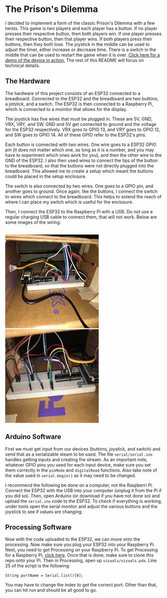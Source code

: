 # The Prison's Dilemma

I decided to implement a form of the classic Prison's Dilemma with a few twists. This game is two players and each player has a button. If no player presses their respective button, then both players win. If one player presses their respective button, then that player wins. If both players press their buttons, then they both lose. The joystick in the middle can be used to adjust the timer, either increase or decrease time. There is a switch in the middle that can be used to restart the game when it is over. [Click here for a demo of the device in action.](https://www.youtube.com/watch?v=WCk72UkHF9g&ab_channel=MichaelLeoWinitch) The rest of this README will focus on technical details. 

## The Hardware

The hardware of this project consists of an ESP32 connected to a breadboard. Connected to the ESP32 and the breadboard are two buttons, a jotstick, and a switch. The ESP32 is then connected to a Raspberry Pi, which is connected to a moinitor that allows for the display. 

The joystick has five wires that must be plugged in. These are 5V, GND, VRX, VRY, and SW. GND and 5V get connected to ground and the voltage for the ESP32 respectively. VRX goes to GPIO 13, and VRY goes to GPIO 12, and SW goes to GPIO 14. All of these GPIO refer to the ESP32's pins. 

Each button is connected with two wires. One wire goes to a ESP32 GPIO pin (it does not matter which one, as long as it is a number, and you may have to experiment which ones work for you), and then the other wire to the GND of the ESP32. I also then used wires to connect the tips of the button to the breadboard, so that the buttons were not directly plugged into the breadboard. This allowed me to create a setup which meant the buttons could be placed in the setup enclosure.

The switch is also connected by two wires. One goes to a GPIO pin, and another goes to ground. Once again, like the buttons, I connect the switch to wires which connect to the breadboard. This helps to extend the reach of where I can place my switch which is useful for the enclosure. 

Then, I connect the ESP32 to the Raspberry Pi with a USB. Do not use a regular charging USB cable to connect them, that will not work. Below are some images of the wiring.

<br>
<img src="./images/IMG_3116.jpg" width="300" height="300">
<img src="./images/IMG_3117.jpg" width="300" height="300">
<br>

## Arduino Software

First we must get input from our devices (buttons, joystick, and switch) and send that as a serializable steam to be used. The file `serial/serial.ino` handles getting inputs and creating the stream. As an important note, whatever GPIO pins you used for each input device, make sure you set them correctly in the `pinMode` and `digitalRead` functions. Also take note of the value used in `serial.begin()` as it may need to be changed. 

I recommend the following be done on a computer, not the Raspberri Pi. Connect the ESP32 with the USB into your computer (unplug it from the Pi if you did so). Then, open Arduino (or download if you have not done so) and upload the `serial.ino` code to the ESP32. To check if everything is working, under tools open the serial monitor and adjust the various buttons and the joystick to see if values are changing. 

## Processing Software

Now with the code uploaded to the ESP32, we can move onto the processing. Now make sure you plug your ESP32 into your Raspberry Pi. Next, you need to get Processing on your Raspberry Pi. To get Processing for a Raspberry Pi, [click here](https://pi.processing.org/download/). Once that is done, make sure to clone this repo onto your Pi. Then in Processing, open up `visuals/visuals.pde`. Line 25 of the script is the following:
```
String portName = Serial.list()[0];
```
You may have to change the index to get the correct port. Other than that, you can hit run and should be all good to go. 
